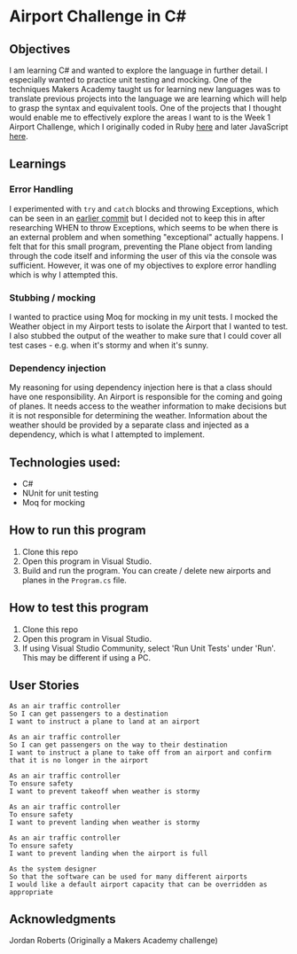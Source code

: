 # Airport Challenge in C#

## Objectives
I am learning C# and wanted to explore the language in further detail. I especially wanted to practice unit testing and mocking. One of the techniques Makers Academy taught us for learning new languages was to translate previous projects into the language we are learning which will help to grasp the syntax and equivalent tools. One of the projects that I thought would enable me to effectively explore the areas I want to is the Week 1 Airport Challenge, which I originally coded in Ruby <a href="https://github.com/jordantroberts/airport_challenge">here</a> and later JavaScript <a href="https://github.com/jordantroberts/JavaAir">here</a>.  

## Learnings

### Error Handling
I experimented with `try` and `catch` blocks and throwing Exceptions, which can be seen in an <a href="https://github.com/jordantroberts/CSharp-Airport/commit/80160dc63f5683b7437ca73a8a7cde02f9c9a723">earlier commit</a> but I decided not to keep this in after researching WHEN to throw Exceptions, which seems to be when there is an external problem and when something "exceptional" actually happens. I felt that for this small program, preventing the Plane object from landing through the code itself and informing the user of this via the console was sufficient. However, it was one of my objectives to explore error handling which is why I attempted this.

### Stubbing / mocking
I wanted to practice using Moq for mocking in my unit tests. I mocked the Weather object in my Airport tests to isolate the Airport that I wanted to test. I also stubbed the output of the weather to make sure that I could cover all test cases - e.g. when it's stormy and when it's sunny.

### Dependency injection
My reasoning for using dependency injection here is that a class should have one responsibility. An Airport is responsible for the coming and going of planes. It needs access to the weather information to make decisions but it is not responsible for determining the weather. Information about the weather should be provided by a separate class and injected as a dependency, which is what I attempted to implement.

## Technologies used:
* C#
* NUnit for unit testing
* Moq for mocking

## How to run this program
1. Clone this repo
2. Open this program in Visual Studio.
3. Build and run the program. You can create / delete new airports and planes in the `Program.cs` file.

## How to test this program
1. Clone this repo
2. Open this program in Visual Studio.
3. If using Visual Studio Community, select 'Run Unit Tests' under 'Run'. This may be different if using a PC.

## User Stories
```
As an air traffic controller
So I can get passengers to a destination
I want to instruct a plane to land at an airport

As an air traffic controller
So I can get passengers on the way to their destination
I want to instruct a plane to take off from an airport and confirm that it is no longer in the airport

As an air traffic controller
To ensure safety
I want to prevent takeoff when weather is stormy

As an air traffic controller
To ensure safety
I want to prevent landing when weather is stormy

As an air traffic controller
To ensure safety
I want to prevent landing when the airport is full

As the system designer
So that the software can be used for many different airports
I would like a default airport capacity that can be overridden as appropriate
```

## Acknowledgments
Jordan Roberts
(Originally a Makers Academy challenge)
